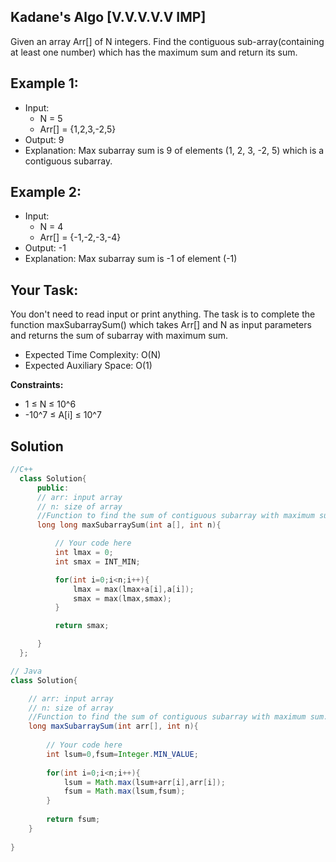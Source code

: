 ## Kadane's Algo [V.V.V.V.V IMP]

Given an array Arr[] of N integers. Find the contiguous sub-array(containing at least one number) which has the maximum sum and return its sum.

## Example 1:

- Input:
  - N = 5
  - Arr[] = {1,2,3,-2,5}
- Output:
9
- Explanation:
Max subarray sum is 9
of elements (1, 2, 3, -2, 5) which 
is a contiguous subarray.

## Example 2:

- Input:
  - N = 4
  - Arr[] = {-1,-2,-3,-4}
- Output:
-1
- Explanation:
Max subarray sum is -1 
of element (-1)

## Your Task:
You don't need to read input or print anything. The task is to complete the function maxSubarraySum() which takes Arr[] and N as input parameters and returns the sum of subarray with maximum sum.

- Expected Time Complexity: O(N)
- Expected Auxiliary Space: O(1)

**Constraints:**
- 1 ≤ N ≤ 10^6
- -10^7 ≤ A[i] ≤ 10^7


## Solution 

```C++
//C++
  class Solution{
      public:
      // arr: input array
      // n: size of array
      //Function to find the sum of contiguous subarray with maximum sum.
      long long maxSubarraySum(int a[], int n){

          // Your code here
          int lmax = 0;
          int smax = INT_MIN;

          for(int i=0;i<n;i++){
              lmax = max(lmax+a[i],a[i]);
              smax = max(lmax,smax);
          }

          return smax;

      }
  };
```

```Java
// Java
class Solution{

    // arr: input array
    // n: size of array
    //Function to find the sum of contiguous subarray with maximum sum.
    long maxSubarraySum(int arr[], int n){
        
        // Your code here
        int lsum=0,fsum=Integer.MIN_VALUE;
        
        for(int i=0;i<n;i++){
            lsum = Math.max(lsum+arr[i],arr[i]);
            fsum = Math.max(lsum,fsum);
        }
        
        return fsum;
    }
    
}
```

